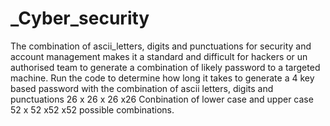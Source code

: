 # _Cyber_security
The combination of ascii_letters, digits and punctuations for security and account management makes it a standard and difficult for hackers or un authorised team to generate a combination of likely password to a targeted machine. Run the code to determine how long it takes to generate a 4 key based password with the combination of ascii letters, digits and punctuations
26 x 26 x 26 x26
Conbination of lower case and upper case
52 x 52 x52 x52 possible combinations.
